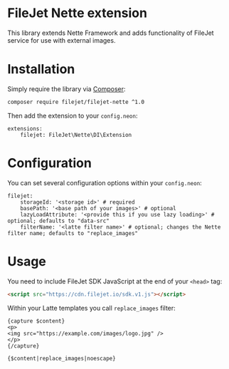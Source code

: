 # FileJet Nette extension

This library extends Nette Framework and adds functionality of FileJet service for use with external images.

# Installation

Simply require the library via [Composer](https://getcomposer.org/):

```bash
composer require filejet/filejet-nette ^1.0
```

Then add the extension to your `config.neon`:

```neon
extensions:
    filejet: FileJet\Nette\DI\Extension
```

# Configuration

You can set several configuration options within your `config.neon`:

```neon
filejet:
    storageId: '<storage id>' # required
    basePath: '<base path of your images>' # optional
    lazyLoadAttribute: '<provide this if you use lazy loading>' # optional; defaults to "data-src"
    filterName: '<latte filter name>' # optional; changes the Nette filter name; defaults to "replace_images"
```

# Usage

You need to include FileJet SDK JavaScript at the end of your `<head>` tag:

```html
<script src="https://cdn.filejet.io/sdk.v1.js"></script>
``` 

Within your Latte templates you call `replace_images` filter:

```latte
{capture $content}
<p>
<img src="https://example.com/images/logo.jpg" />
</p>
{/capture}

{$content|replace_images|noescape}
```
